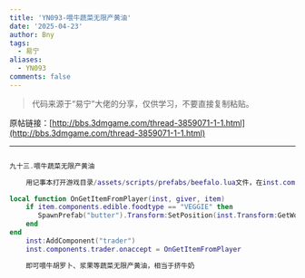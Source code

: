 ```yaml
---
title: 'YN093-喂牛蔬菜无限产黄油'
date: '2025-04-23'
author: Bny
tags:
  - 易宁
aliases:
  - YN093
comments: false
---
```


> 代码来源于“易宁”大佬的分享，仅供学习，不要直接复制粘贴。

原帖链接：[http://bbs.3dmgame.com/thread-3859071-1-1.html](http://bbs.3dmgame.com/thread-3859071-1-1.html)

---

```lua  

九十三.喂牛蔬菜无限产黄油	用记事本打开游戏目录/assets/scripts/prefabs/beefalo.lua文件，在inst.components.eater:SetVegetarian()的下一行插入以下内容：local function OnGetItemFromPlayer(inst, giver, item)	if item.components.edible.foodtype == "VEGGIE" then	   SpawnPrefab("butter").Transform:SetPosition(inst.Transform:GetWorldPosition())		endend	inst:AddComponent("trader")	inst.components.trader.onaccept = OnGetItemFromPlayer	即可喂牛胡罗卜、浆果等蔬菜无限产黄油，相当于挤牛奶

```  

